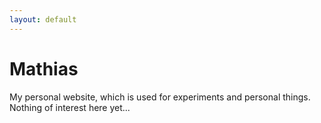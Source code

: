 ```yaml
---
layout: default
---
```

# Mathias
My personal website, which is used for experiments and personal things. Nothing of interest here yet...
